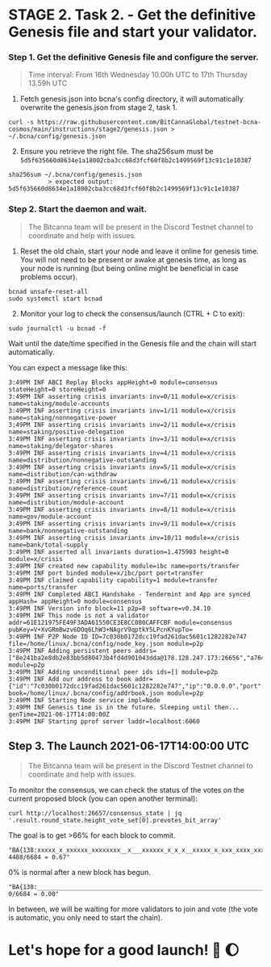 # STAGE 2. Task 2. - Get the definitive Genesis file and start your validator.


### Step 1. Get the definitive Genesis file and configure the server.

> Time interval: From 16th Wednesday 10.00h UTC to 17th Thursday  13.59h UTC

1. Fetch genesis.json into bcna's config directory, it will automatically overwrite the genesis.json from stage 2, task 1.
```
curl -s https://raw.githubusercontent.com/BitCannaGlobal/testnet-bcna-cosmos/main/instructions/stage2/genesis.json > ~/.bcna/config/genesis.json
```

2. Ensure you retrieve the right file. The sha256sum must be `5d5f635660d8634e1a18002cba3cc68d3fcf60f8b2c1499569f13c91c1e10387`

```
sha256sum ~/.bcna/config/genesis.json
           > expected output: 5d5f635660d8634e1a18002cba3cc68d3fcf60f8b2c1499569f13c91c1e10387
```

### Step 2. Start the daemon and wait.

> The Bitcanna team will be present in the Discord Testnet channel to coordinate and help with issues.

1. Reset the old chain, start your node and leave it online for genesis time. You will not need to be present or awake at genesis time, as long as your node is running (but being online might be beneficial in case problems occur).

```
bcnad unsafe-reset-all
sudo systemctl start bcnad
```

2. Monitor your log to check the consensus/launch (CTRL + C to exit):
```
sudo journalctl -u bcnad -f
```

Wait until the date/time specified in the Genesis file and the chain will start automatically.

You can expect a message like this:
```
3:49PM INF ABCI Replay Blocks appHeight=0 module=consensus stateHeight=0 storeHeight=0
3:49PM INF asserting crisis invariants inv=0/11 module=x/crisis name=staking/module-accounts
3:49PM INF asserting crisis invariants inv=1/11 module=x/crisis name=staking/nonnegative-power
3:49PM INF asserting crisis invariants inv=2/11 module=x/crisis name=staking/positive-delegation
3:49PM INF asserting crisis invariants inv=3/11 module=x/crisis name=staking/delegator-shares
3:49PM INF asserting crisis invariants inv=4/11 module=x/crisis name=distribution/nonnegative-outstanding
3:49PM INF asserting crisis invariants inv=5/11 module=x/crisis name=distribution/can-withdraw
3:49PM INF asserting crisis invariants inv=6/11 module=x/crisis name=distribution/reference-count
3:49PM INF asserting crisis invariants inv=7/11 module=x/crisis name=distribution/module-account
3:49PM INF asserting crisis invariants inv=8/11 module=x/crisis name=gov/module-account
3:49PM INF asserting crisis invariants inv=9/11 module=x/crisis name=bank/nonnegative-outstanding
3:49PM INF asserting crisis invariants inv=10/11 module=x/crisis name=bank/total-supply
3:49PM INF asserted all invariants duration=1.475903 height=0 module=x/crisis
3:49PM INF created new capability module=ibc name=ports/transfer
3:49PM INF port binded module=x/ibc/port port=transfer
3:49PM INF claimed capability capability=1 module=transfer name=ports/transfer
3:49PM INF Completed ABCI Handshake - Tendermint and App are synced appHash= appHeight=0 module=consensus
3:49PM INF Version info block=11 p2p=8 software=v0.34.10
3:49PM INF This node is not a validator addr=61E121975FE49F3ADA61550CE3E8CC080CAFFCBF module=consensus pubKey=V+XvGRmBwzv6DOq6LhW3+NAgrV9qptkY5LPcnKYupTo=
3:49PM INF P2P Node ID ID=7c030b0172dcc19fad261dac5601c1282282e747 file=/home/linux/.bcna/config/node_key.json module=p2p
3:49PM INF Adding persistent peers addrs=["8e241ba2e8db2e83bb5d80473b4fd4d901043dda@178.128.247.173:26656","a76427360ea0418986a86c574432f40eb7258d80@159.65.198.245:26656"] module=p2p
3:49PM INF Adding unconditional peer ids ids=[] module=p2p
3:49PM INF Add our address to book addr={"id":"7c030b0172dcc19fad261dac5601c1282282e747","ip":"0.0.0.0","port":26656} book=/home/linux/.bcna/config/addrbook.json module=p2p
3:49PM INF Starting Node service impl=Node
3:49PM INF Genesis time is in the future. Sleeping until then... genTime=2021-06-17T14:00:00Z
3:49PM INF Starting pprof server laddr=localhost:6060

```

## Step 3. The Launch 2021-06-17T14:00:00  UTC
> The Bitcanna team will be present in the Discord Testnet channel to coordinate and help with issues.

To monitor the consensus, we can check the status of the votes on the current proposed block (you can open another terminal):

```
curl http://localhost:26657/consensus_state | jq '.result.round_state.height_vote_set[0].prevotes_bit_array'
```

The goal is to get >66% for each block to commit.

```
"BA{138:xxxxx_x_xxxxxx_xxxxxxxx__x___xxxxxx_x_x_x__xxxxx_x_xxx_xxxx_xxxx_x_xx__xx__x_xxxx__x__xxx_x_x_x_x_xxxxx_x_xxx___xxx_xxx_xx_xxx_x_xxx_x_xxx} 4488/6684 = 0.67"
```
0% is normal after a new block has begun.
```
"BA{138:__________________________________________________________________________________________________________________________________________} 0/6684 = 0.00" 
```

In between, we will be waiting for more validators to join and vote (the vote is automatic, you only need to start the chain).


# Let's hope for a good launch! :rocket: :moon:
